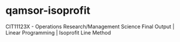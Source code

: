# qamsor-isoprofit
CIT11123X - Operations Research/Management Science Final Output | Linear Programming | Isoprofit Line Method
